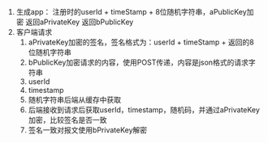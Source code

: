 1. 生成app：
	注册时的userId + timeStamp + 8位随机字符串，aPublicKey加密
	返回aPrivateKey
	返回bPublicKey
2. 客户端请求
	1. aPrivateKey加密的签名，签名格式为：userId + timeStamp + 返回的8位随机字符串
	2. bPublicKey加密请求的内容，使用POST传递，内容是json格式的请求字符串
	3. userId
	4. timestamp
	5. 随机字符串后端从缓存中获取
	6. 后端接收到请求后获取userId，timestamp，随机码，并通过aPrivateKey加密，比较签名是否一致
	7. 签名一致对报文使用bPrivateKey解密